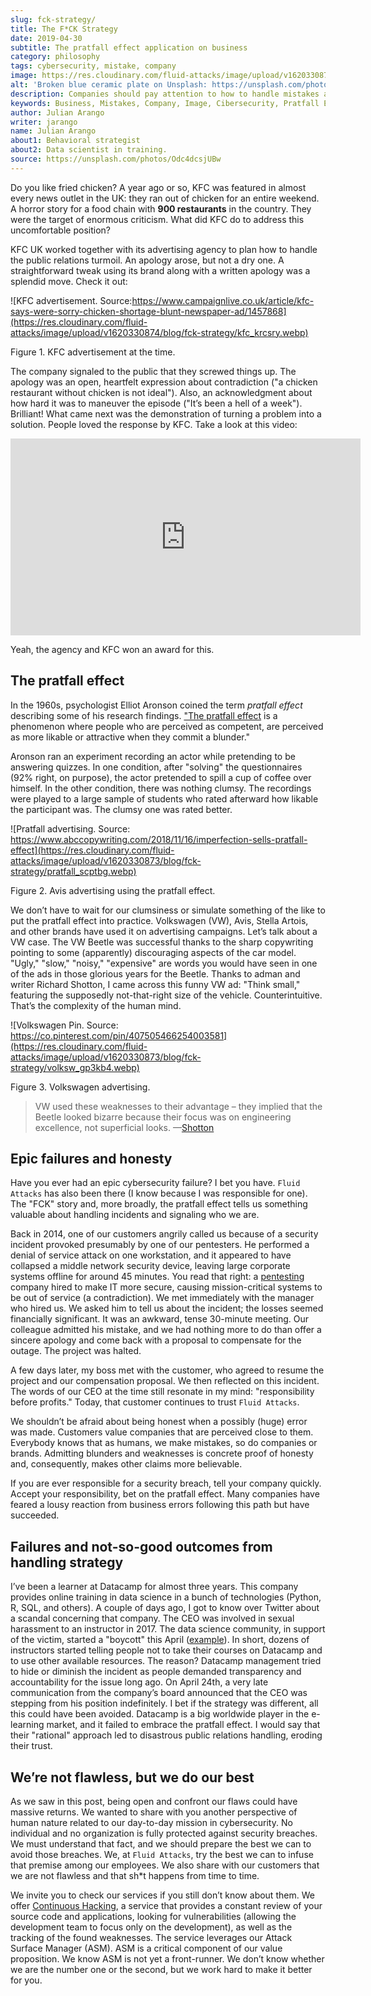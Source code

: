 ```yaml
---
slug: fck-strategy/
title: The F*CK Strategy
date: 2019-04-30
subtitle: The pratfall effect application on business
category: philosophy
tags: cybersecurity, mistake, company
image: https://res.cloudinary.com/fluid-attacks/image/upload/v1620330875/blog/fck-strategy/cover_ofs1fa.webp
alt: 'Broken blue ceramic plate on Unsplash: https://unsplash.com/photos/Odc4dcsjUBw'
description: Companies should pay attention to how to handle mistakes and think about how to leverage from imperfection. Here, a F*CK statement provides a lesson.
keywords: Business, Mistakes, Company, Image, Cibersecurity, Pratfall Effect, Ethical Hacking, Pentesting
author: Julian Arango
writer: jarango
name: Julian Arango
about1: Behavioral strategist
about2: Data scientist in training.
source: https://unsplash.com/photos/Odc4dcsjUBw
---
```


Do you like fried chicken? A year ago or so, KFC was featured in almost
every news outlet in the UK: they ran out of chicken for an entire
weekend. A horror story for a food chain with **900 restaurants** in the
country. They were the target of enormous criticism. What did KFC do to
address this uncomfortable position?

KFC UK worked together with its advertising agency to plan how to handle
the public relations turmoil. An apology arose, but not a dry one. A
straightforward tweak using its brand along with a written apology was a
splendid move. Check it out:

<div class="imgblock">

![KFC advertisement. Source:https://www.campaignlive.co.uk/article/kfc-says-were-sorry-chicken-shortage-blunt-newspaper-ad/1457868](https://res.cloudinary.com/fluid-attacks/image/upload/v1620330874/blog/fck-strategy/kfc_krcsry.webp)

<div class="title">

Figure 1. KFC advertisement at the time.

</div>

</div>

The company signaled to the public that they screwed things up. The
apology was an open, heartfelt expression about contradiction ("a
chicken restaurant without chicken is not ideal"). Also, an
acknowledgment about how hard it was to maneuver the episode ("It’s been
a hell of a week"). Brilliant\! What came next was the demonstration of
turning a problem into a solution. People loved the response by KFC.
Take a look at this video:

<div style="text-align: center;">
<iframe
  width="560"
  height="315"
  src="https://www.youtube.com/embed/REfJMO8AJ5Y"
  frameborder="0"
  allowfullscreen
>
</iframe>
</div>

Yeah, the agency and KFC won an award for this.

## The pratfall effect

In the 1960s, psychologist Elliot Aronson coined the term *pratfall
effect* describing some of his research findings. ["The pratfall
effect](http://www.psychologyconcepts.com/pratfall-effect/) is a
phenomenon where people who are perceived as competent, are perceived as
more likable or attractive when they commit a blunder."

Aronson ran an experiment recording an actor while pretending to be
answering quizzes. In one condition, after "solving" the questionnaires
(92% right, on purpose), the actor pretended to spill a cup of coffee
over himself. In the other condition, there was nothing clumsy. The
recordings were played to a large sample of students who rated afterward
how likable the participant was. The clumsy one was rated better.

<div class="imgblock">

![Pratfall advertising. Source: https://www.abccopywriting.com/2018/11/16/imperfection-sells-pratfall-effect](https://res.cloudinary.com/fluid-attacks/image/upload/v1620330873/blog/fck-strategy/pratfall_scptbg.webp)

<div class="title">

Figure 2. Avis advertising using the pratfall effect.

</div>

</div>

We don’t have to wait for our clumsiness or simulate something of the
like to put the pratfall effect into practice. Volkswagen (VW), Avis,
Stella Artois, and other brands have used it on advertising campaigns.
Let’s talk about a VW case. The VW Beetle was successful thanks to the
sharp copywriting pointing to some (apparently) discouraging aspects of
the car model. "Ugly," "slow," "noisy," "expensive" are words you would
have seen in one of the ads in those glorious years for the Beetle.
Thanks to adman and writer Richard Shotton, I came across this funny VW
ad: "Think small," featuring the supposedly not-that-right size of the
vehicle. Counterintuitive. That’s the complexity of the human mind.

<div class="imgblock">

![Volkswagen Pin. Source: https://co.pinterest.com/pin/407505466254003581](https://res.cloudinary.com/fluid-attacks/image/upload/v1620330873/blog/fck-strategy/volksw_gp3kb4.webp)

<div class="title">

Figure 3. Volkswagen advertising.

</div>

</div>

> VW used these weaknesses to their advantage – they implied that the
> Beetle looked bizarre because their focus was on engineering
> excellence, not superficial looks.
> —[Shotton](https://mumbrella.com.au/brands-need-to-learn-to-accept-the-negative-with-the-positive-513514)

## Epic failures and honesty

Have you ever had an epic cybersecurity failure? I bet you have. `Fluid
Attacks` has also been there (I know because I was responsible for one).
The "FCK" story and, more broadly, the pratfall effect tells us
something valuable about handling incidents and signaling who we are.

Back in 2014,
one of our customers angrily called us
because of a security incident
provoked presumably by one of our pentesters.
He performed a denial of service attack on one workstation,
and it appeared to have collapsed a middle network security device,
leaving large corporate systems offline
for around 45 minutes.
You read that right:
a [pentesting](../../solutions/penetration-testing/) company
hired to make IT more secure,
causing mission-critical systems to be out of service
(a contradiction).
We met immediately with the manager who hired us.
We asked him to tell us about the incident;
the losses seemed financially significant.
It was an awkward, tense 30-minute meeting.
Our colleague admitted his mistake,
and we had nothing more to do than offer a sincere apology
and come back with a proposal to compensate for the outage.
The project was halted.

A few days later, my boss met with the customer, who agreed to resume
the project and our compensation proposal. We then reflected on this
incident. The words of our CEO at the time still resonate in my mind:
"responsibility before profits." Today, that customer continues to trust
`Fluid Attacks`.

We shouldn’t be afraid about being honest when a possibly (huge) error
was made. Customers value companies that are perceived close to them.
Everybody knows that as humans, we make mistakes, so do companies or
brands. Admitting blunders and weaknesses is concrete proof of honesty
and, consequently, makes other claims more believable.

If you are ever responsible for a security breach, tell your company
quickly. Accept your responsibility, bet on the pratfall effect. Many
companies have feared a lousy reaction from business errors following
this path but have succeeded.

## Failures and not-so-good outcomes from handling strategy

I’ve been a learner at Datacamp for almost three years. This company
provides online training in data science in a bunch of technologies
(Python, R, SQL, and others). A couple of days ago, I got to know over
Twitter about a scandal concerning that company. The CEO was involved in
sexual harassment to an instructor in 2017. The data science community,
in support of the victim, started a "boycott" this April
([example](https://noamross.github.io/datacamp-sexual-assault/)). In
short, dozens of instructors started telling people not to take their
courses on Datacamp and to use other available resources. The reason?
Datacamp management tried to hide or diminish the incident as people
demanded transparency and accountability for the issue long ago. On
April 24th, a very late communication from the company’s board announced
that the CEO was stepping from his position indefinitely. I bet if the
strategy was different, all this could have been avoided. Datacamp is a
big worldwide player in the e-learning market, and it failed to embrace
the pratfall effect. I would say that their "rational" approach led to
disastrous public relations handling, eroding their trust.

## We’re not flawless, but we do our best

As we saw in this post, being open and confront our flaws could have
massive returns. We wanted to share with you another perspective of
human nature related to our day-to-day mission in cybersecurity. No
individual and no organization is fully protected against security
breaches. We must understand that fact, and we should prepare the best
we can to avoid those breaches. We, at `Fluid Attacks`, try the best we
can to infuse that premise among our employees. We also share with our
customers that we are not flawless and that sh\*t happens from time to
time.

We invite you to check our services if you still don’t know about them.
We offer [Continuous Hacking](../../services/continuous-hacking/), a
service that provides a constant review of your source code and
applications, looking for vulnerabilities (allowing the development team
to focus only on the development), as well as the tracking of the found
weaknesses. The service leverages our Attack Surface Manager (ASM). ASM
is a critical component of our value proposition. We know ASM is not yet
a front-runner. We don’t know whether we are the number one or the
second, but we work hard to make it better for you.
